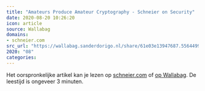 ```yaml
---
title: "Amateurs Produce Amateur Cryptography - Schneier on Security"
date: 2020-08-20 10:26:20
icon: article
source: Wallabag
domains:
- schneier.com
src_url: "https://wallabag.sanderdorigo.nl/share/61e03e13947687.55644994"
2020: "08"
categories:
---
```

Het oorspronkelijke artikel kan je lezen op [schneier.com](https://www.schneier.com/blog/archives/2015/05/amateurs_produc.html) of [op Wallabag](https://wallabag.sanderdorigo.nl/share/61e03e13947687.55644994). De leestijd is ongeveer 3 minuten.